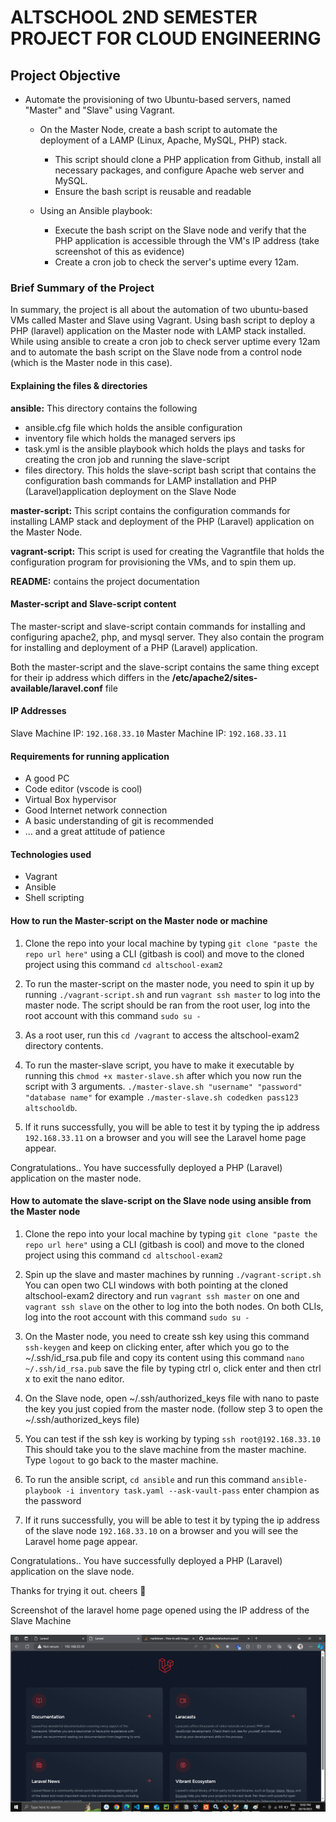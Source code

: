 # ALTSCHOOL 2ND SEMESTER PROJECT FOR CLOUD ENGINEERING

## Project Objective

* Automate the provisioning of two Ubuntu-based servers, named "Master" and "Slave" using Vagrant.

  * On the Master Node, create a bash script to automate the deployment of a LAMP (Linux, Apache, MySQL, PHP) stack.

    * This script should clone a PHP application from Github, install all necessary packages, and configure Apache web server and MySQL.
    * Ensure the bash script is reusable and readable

  * Using an Ansible playbook:
    * Execute the bash script on the Slave node and verify that the PHP application is accessible through the VM's IP address (take screenshot of this as evidence)
    * Create a cron job to check the server's uptime every 12am.

### Brief Summary of the Project

In summary, the project is all about the automation of two ubuntu-based VMs called Master and Slave using Vagrant. Using bash script to deploy a PHP (laravel) application on the Master node with LAMP stack installed. While using ansible to create a cron job to check server uptime every 12am and to automate the bash script on the Slave node from a control node (which is the Master node in this case).

#### Explaining the files & directories

**ansible:** This directory contains the following

* ansible.cfg file which holds the ansible configuration
* inventory file which holds the managed servers ips
* task.yml is the ansible playbook which holds the plays and tasks for creating the cron job and running the slave-script
* files directory. This holds the slave-script bash script that contains the configuration bash commands for LAMP installation and PHP (Laravel)application deployment on the Slave Node

**master-script:** This script contains the configuration commands for installing LAMP stack and deployment of the PHP (Laravel) application on the Master Node.

**vagrant-script:** This script is used for creating the Vagrantfile that holds the configuration program for provisioning the VMs, and to spin them up.

**README:** contains the project documentation

#### Master-script and Slave-script content

The master-script and slave-script contain commands for installing and configuring apache2, php, and mysql server. They also contain the program for installing and deployment of a PHP (Laravel) application.

Both the master-script and the slave-script contains the same thing except for their ip address which differs in the **/etc/apache2/sites-available/laravel.conf** file

#### IP Addresses

Slave Machine IP: ```192.168.33.10```
Master Machine IP: ```192.168.33.11```

#### Requirements for running application

* A good PC
* Code editor (vscode is cool)
* Virtual Box hypervisor
* Good Internet network connection
* A basic understanding of git is recommended
* ... and a great attitude of patience

#### Technologies used

* Vagrant
* Ansible
* Shell scripting

#### How to run the Master-script on the Master node or machine

1. Clone the repo into your local machine by typing ```git clone "paste the repo url here"``` using a CLI (gitbash is cool) and move to the cloned project using this command ```cd altschool-exam2```

2. To run the master-script on the master node, you need to spin it up by running ```./vagrant-script.sh``` and run ```vagrant ssh master``` to log into the master node. The script should be ran from the root user, log into the root account with this command ```sudo su -```

3. As a root user, run this ```cd /vagrant``` to access the altschool-exam2 directory contents.

4. To run the master-slave script, you have to make it executable by running this ```chmod +x master-slave.sh``` after which you now run the script with 3 arguments. ```./master-slave.sh "username" "password" "database name"``` for example ```./master-slave.sh codedken pass123 altschooldb```.

5. If it runs successfully, you will be able to test it by typing the ip address ```192.168.33.11``` on a browser and you will see the Laravel home page appear.

Congratulations.. You have successfully deployed a PHP (Laravel) application on the master node.

#### How to automate the slave-script on the Slave node using ansible from the Master node

1. Clone the repo into your local machine by typing ```git clone "paste the repo url here"``` using a CLI (gitbash is cool) and move to the cloned project using this command ```cd altschool-exam2```

2. Spin up the slave and master machines by running ```./vagrant-script.sh``` You can open two CLI windows with both pointing at the cloned altschool-exam2 directory and run ```vagrant ssh master``` on one and ```vagrant ssh slave``` on the other to log into the both nodes. On both CLIs, log into the root account with this command ```sudo su -```

3. On the Master node, you need to create ssh key using this command ```ssh-keygen``` and keep on clicking enter, after which you go to the ~/.ssh/id_rsa.pub file and copy its content using this command ```nano ~/.ssh/id_rsa.pub``` save the file by typing ctrl o, click enter and then ctrl x to exit the nano editor.

4. On the Slave node, open ~/.ssh/authorized_keys file with nano to paste the key you just copied from the master node. (follow step 3 to open the ~/.ssh/authorized_keys file)

5. You can test if the ssh key is working by typing ```ssh root@192.168.33.10``` This should take you to the slave machine from the master machine. Type ```logout``` to go back to the master machine.

6. To run the ansible script, ```cd ansible``` and run this command ```ansible-playbook -i inventory task.yaml --ask-vault-pass``` enter champion as the password

7. If it runs successfully, you will be able to test it by typing the ip address of the slave node ```192.168.33.10``` on a browser and you will see the Laravel home page appear.

Congratulations.. You have successfully deployed a PHP (Laravel) application on the slave node.

Thanks for trying it out. cheers 🥂

Screenshot of the laravel home page opened using the IP address of the Slave Machine

![Laravel Home Page](https://github.com/codedken/altschool-exam2/blob/main/laravel-home.png?raw=true)
